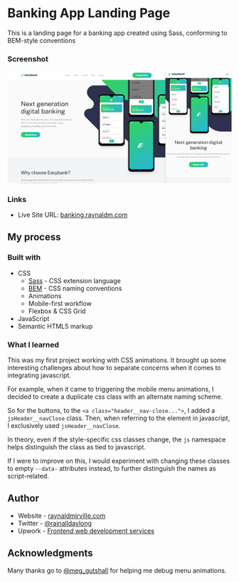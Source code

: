 # Banking App Landing Page

This is a landing page for a banking app created using Sass, conforming to BEM-style conventions

### Screenshot

![](./screenshot.png)

### Links

- Live Site URL: [banking.raynaldm.com](https://banking.raynaldm.com)

## My process

### Built with

- CSS
  + [Sass](https://sass-lang.com/) - CSS extension language
  + [BEM](https://en.bem.info/methodology/naming-convention/) - CSS naming conventions
  + Animations
  + Mobile-first workflow
  + Flexbox & CSS Grid
- JavaScript
- Semantic HTML5 markup

### What I learned

This was my first project working with CSS animations. It brought up some interesting challenges about how to separate concerns when it comes to integrating javascript.

For example, when it came to triggering the mobile menu animations, I decided to create a duplicate css class with an alternate naming scheme.

So for the buttons, to the `<a class="header__nav-close...">`, I added a `jsHeader__navClose` class. Then, when referring to the element in javascript, I exclusively used `jsHeader__navClose`.

In theory, even if the style-specific css classes change, the `js` namespace helps distinguish the class as tied to javascript.

If I were to improve on this, I would experiment with changing these classes to empty `--data-` attributes instead, to further distinguish the names as script-related.

## Author

- Website - [raynaldmirville.com](https://raynaldmirville.com)
- Twitter - [@rainalldaylong](https://www.twitter.com/rainalldaylong)
- Upwork - [Frontend web development services](https://www.upwork.com/freelancers/~011fc51cc0b76140cf)


## Acknowledgments

Many thanks go to [@meg_gutshall](https://twitter.com/meg_gutshall) for helping me debug menu animations.
